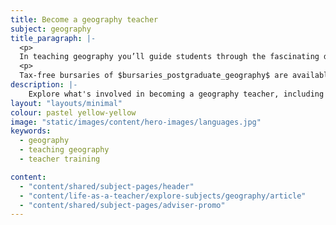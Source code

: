 ```yaml
---
title: Become a geography teacher
subject: geography
title_paragraph: |-
  <p>
  In teaching geography you’ll guide students through the fascinating diversity of the Earth. You’ll inspire them to reflect on the world they live in and discover their unique place within it.</p>
  <p>
  Tax-free bursaries of $bursaries_postgraduate_geography$ are available for eligible trainee geography teachers.</p>
description: |-
    Explore what's involved in becoming a geography teacher, including what you'll be teaching and what funding is available to help you train.
layout: "layouts/minimal"
colour: pastel yellow-yellow
image: "static/images/content/hero-images/languages.jpg"
keywords:
  - geography
  - teaching geography
  - teacher training

content:
  - "content/shared/subject-pages/header"
  - "content/life-as-a-teacher/explore-subjects/geography/article"
  - "content/shared/subject-pages/adviser-promo"
---
```

